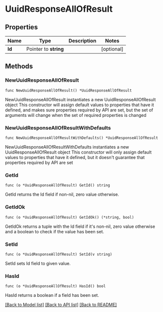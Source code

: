 # UuidResponseAllOfResult

## Properties

Name | Type | Description | Notes
------------ | ------------- | ------------- | -------------
**Id** | Pointer to **string** |  | [optional] 

## Methods

### NewUuidResponseAllOfResult

`func NewUuidResponseAllOfResult() *UuidResponseAllOfResult`

NewUuidResponseAllOfResult instantiates a new UuidResponseAllOfResult object
This constructor will assign default values to properties that have it defined,
and makes sure properties required by API are set, but the set of arguments
will change when the set of required properties is changed

### NewUuidResponseAllOfResultWithDefaults

`func NewUuidResponseAllOfResultWithDefaults() *UuidResponseAllOfResult`

NewUuidResponseAllOfResultWithDefaults instantiates a new UuidResponseAllOfResult object
This constructor will only assign default values to properties that have it defined,
but it doesn't guarantee that properties required by API are set

### GetId

`func (o *UuidResponseAllOfResult) GetId() string`

GetId returns the Id field if non-nil, zero value otherwise.

### GetIdOk

`func (o *UuidResponseAllOfResult) GetIdOk() (*string, bool)`

GetIdOk returns a tuple with the Id field if it's non-nil, zero value otherwise
and a boolean to check if the value has been set.

### SetId

`func (o *UuidResponseAllOfResult) SetId(v string)`

SetId sets Id field to given value.

### HasId

`func (o *UuidResponseAllOfResult) HasId() bool`

HasId returns a boolean if a field has been set.


[[Back to Model list]](../README.md#documentation-for-models) [[Back to API list]](../README.md#documentation-for-api-endpoints) [[Back to README]](../README.md)


